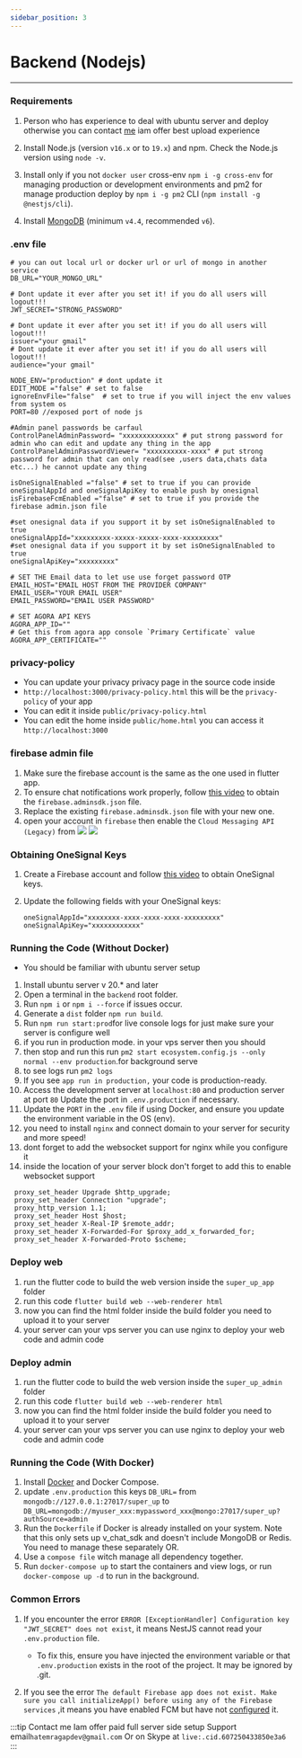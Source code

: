 ```yaml
---
sidebar_position: 3
---
```


# Backend (Nodejs)

---

### Requirements

1. Person who has experience to deal with ubuntu server and deploy otherwise you can contact [me](mailto:hatemragapdev@gmail.com) iam offer best upload experience
2. Install Node.js (version `v16.x` or to `19.x`) and npm. Check the Node.js version using `node -v`.
3. Install only if you not `docker user` cross-env `npm i -g cross-env` for managing production or development
   environments and pm2 for manage production deploy by `npm i -g pm2`
   CLI (`npm install -g @nestjs/cli`).

4. Install [MongoDB](https://www.mongodb.com/try/download/community-kubernetes-operator) (minimum `v4.4`,
   recommended `v6`).

### .env file

```
# you can out local url or docker url or url of mongo in another service
DB_URL="YOUR_MONGO_URL"

# Dont update it ever after you set it! if you do all users will logout!!!
JWT_SECRET="STRONG_PASSWORD"

# Dont update it ever after you set it! if you do all users will logout!!!
issuer="your gmail"
# Dont update it ever after you set it! if you do all users will logout!!!
audience="your gmail"

NODE_ENV="production" # dont update it
EDIT_MODE ="false" # set to false
ignoreEnvFile="false"  # set to true if you will inject the env values from system os
PORT=80 //exposed port of node js

#Admin panel passwords be carfaul
ControlPanelAdminPassword= "xxxxxxxxxxxxx" # put strong password for admin who can edit and update any thing in the app
ControlPanelAdminPasswordViewer= "xxxxxxxxxx-xxxx" # put strong password for admin that can only read(see ,users data,chats data etc...) he cannot update any thing

isOneSignalEnabled ="false" # set to true if you can provide oneSignalAppId and oneSignalApiKey to enable push by onesignal
isFirebaseFcmEnabled ="false" # set to true if you provide the firebase admin.json file

#set onesignal data if you support it by set isOneSignalEnabled to true
oneSignalAppId="xxxxxxxxx-xxxxx-xxxxx-xxxx-xxxxxxxxx"
#set onesignal data if you support it by set isOneSignalEnabled to true
oneSignalApiKey="xxxxxxxxx"

# SET THE Email data to let use use forget password OTP
EMAIL_HOST="EMAIL HOST FROM THE PROVIDER COMPANY"
EMAIL_USER="YOUR EMAIL USER"
EMAIL_PASSWORD="EMAIL USER PASSWORD"

# SET AGORA API KEYS
AGORA_APP_ID=""
# Get this from agora app console `Primary Certificate` value
AGORA_APP_CERTIFICATE=""
```

### privacy-policy

- You can update your privacy privacy page in the source code inside
- `http://localhost:3000/privacy-policy.html` this will be the `privacy-policy` of your app
- You can edit it inside `public/privacy-policy.html`
- You can edit the home inside `public/home.html` you can access it `http://localhost:3000`

### firebase admin file

1. Make sure the firebase account is the same as the one used in flutter app.
2. To ensure chat notifications work properly, follow [this video](https://www.youtube.com/watch?v=cXOzbKDXTh0) to
   obtain the `firebase.adminsdk.json` file.
3. Replace the existing `firebase.adminsdk.json` file with your new one.
4. open your account in `firebase` then enable the `Cloud Messaging API (Legacy)` from
   ![](../img/firebase1.png)
   ![](../img/firebase2.png)

### Obtaining OneSignal Keys

1. Create a Firebase account and follow [this video](https://www.youtube.com/watch?v=FOkgfsTwvC4) to obtain OneSignal
   keys.
2. Update the following fields with your OneSignal keys:

   ```
   oneSignalAppId="xxxxxxxx-xxxx-xxxx-xxxx-xxxxxxxxx"
   oneSignalApiKey="xxxxxxxxxxxx"
   ```

### Running the Code (Without Docker)

- You should be familiar with ubuntu server setup

1. Install ubuntu server v 20.* and later
2. Open a terminal in the `backend` root folder.
3. Run `npm i` or `npm i --force` if issues occur.
4. Generate a `dist` folder `npm run build`.
5. Run `npm run start:prod`for live console logs for just make sure your server is configure well
6. if you run in production mode. in your vps server then you should
7. then stop and run this run `pm2 start ecosystem.config.js --only normal --env production`.for background serve
8. to see logs run `pm2 logs`
9. If you see `app run in production,` your code is production-ready.
10. Access the development server at `localhost:80` and production server at port `80` Update the port
    in `.env.production` if necessary.
11. Update the `PORT` in the `.env` file if using Docker, and ensure you update the environment variable in the OS (env).
12. you need to install `nginx` and connect domain to your server for security and more speed!
13. dont forget to add the websocket support for nginx while you configure it
14. inside the location of your server block don't forget to add this to enable websocket support
```
 proxy_set_header Upgrade $http_upgrade;
 proxy_set_header Connection "upgrade";
 proxy_http_version 1.1;
 proxy_set_header Host $host;
 proxy_set_header X-Real-IP $remote_addr;
 proxy_set_header X-Forwarded-For $proxy_add_x_forwarded_for;
 proxy_set_header X-Forwarded-Proto $scheme;
```

### Deploy web

1. run the flutter code to build the web version inside the `super_up_app` folder
2. run this code `flutter build web --web-renderer html`
3. now you can find the html folder inside the build folder you need to upload it to your server
4. your server can your vps server you can use nginx to deploy your web code and admin code

### Deploy admin

1. run the flutter code to build the web version inside the `super_up_admin` folder
2. run this code `flutter build web --web-renderer html`
3. now you can find the html folder inside the build folder you need to upload it to your server
4. your server can your vps server you can use nginx to deploy your web code and admin code

### Running the Code (With Docker)

1. Install [Docker](https://www.docker.com) and Docker Compose.
2. update `.env.production` this keys `DB_URL=` from `mongodb://127.0.0.1:27017/super_up`
   to `DB_URL=mongodb://myuser_xxx:mypassword_xxx@mongo:27017/super_up?authSource=admin`
3. Run the `Dockerfile` if Docker is already installed on your system. Note that this only sets up v_chat_sdk and
   doesn't include MongoDB or Redis. You need to manage these separately OR.
4. Use a `compose file` witch manage all dependency together.
5. Run `docker-compose up` to start the containers and view logs, or run `docker-compose up -d` to run in the
   background.

### Common Errors

1. If you encounter the error `ERROR [ExceptionHandler] Configuration key "JWT_SECRET" does not exist`, it means NestJS
   cannot read your `.env.production` file.

    - To fix this, ensure you have injected the environment variable or that `.env.production` exists in the root of the
      project. It may be ignored by .git.

2. If you see the
   error `The default Firebase app does not exist. Make sure you call initializeApp() before using any of the Firebase services`
   ,it means you have enabled FCM but have not [configured](https://www.youtube.com/watch?v=cXOzbKDXTh0) it.

:::tip Contact me
Iam offer paid full server side setup
Support email`hatemragapdev@gmail.com`
Or on Skype at `live:.cid.607250433850e3a6`
:::